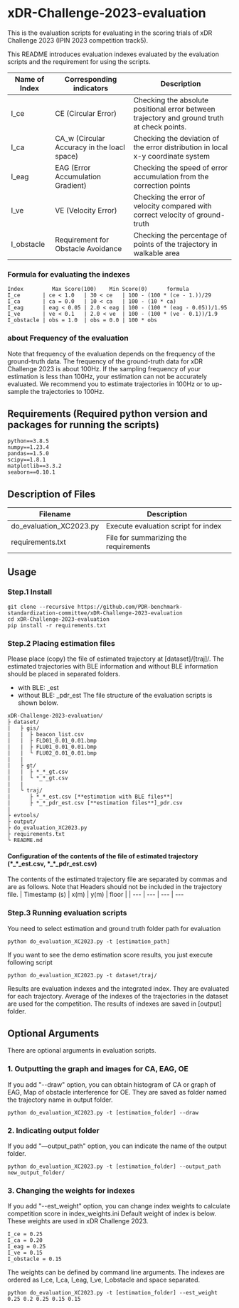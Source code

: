 # xDR-Challenge-2023-evaluation
This is the evaluation scripts for evaluating in the scoring trials of xDR Challenge 2023 (IPIN 2023 competition track5).

This README introduces evaluation indexes evaluated by the evaluation scripts and the requirement for using the scripts. 

| **Name of Index** | **Corresponding indicators** | **Description** |
 ---       | ---                     |---
| I_ce        | CE (Circular Error)               　 | Checking the absolute positional error between trajectory and ground truth at check points.　         |
| I_ca        | CA_w (Circular Accuracy in the loacl space)        　     | Checking the deviation of the error distribution in local x-y coordinate system |
| I_eag       | EAG (Error Accumulation Gradient)  | Checking the speed of error accumulation from the correction points      |
| I_ve        | VE (Velocity Error)                 |Checking the error of velocity compared with correct velocity of ground-truth      |
| I_obstacle  | Requirement for Obstacle Avoidance | Checking the percentage of points of the trajectory in walkable area|

### Formula for evaluating the indexes
```
Index         Max Score(100)    Min Score(0)      formula
I_ce       | ce < 1.0   | 30 < ce   | 100 - (100 * (ce - 1.))/29
I_ca       | ca = 0.0   | 10 < ca   | 100 - (10 * ca)
I_eag      | eag < 0.05 | 2.0 < eag | 100 - (100 * (eag - 0.05))/1.95
I_ve       | ve < 0.1   | 2.0 < ve  | 100 - (100 * (ve - 0.1))/1.9
I_obstacle | obs = 1.0  | obs = 0.0 | 100 * obs
```

### about Frequency of the evaluation
Note that frequency of the evaluation depends on the frequency of the ground-truth data.
The frequency of the ground-truth data for xDR Challenge 2023 is about 100Hz.
If the sampling frequency of your estimation is less than 100Hz, your estimation can not be accurately evaluated.
We recommend you to estimate trajectories in 100Hz or to up-sample the trajectories to 100Hz. 

## Requirements (Required python version and packages for running the scripts)
```
python==3.8.5
numpy==1.23.4
pandas==1.5.0
scipy==1.8.1
matplotlib==3.3.2
seaborn==0.10.1
```

## Description of Files

| **Filename** | **Description** |
 ---            |---
| do_evaluation_XC2023.py | Execute evaluation script for index |
| requirements.txt        | File for summarizing the requirements|
<!--
| **evtools**             |--- elemental scripts called by do_evaluation_XC2023.py
| bitmap_tools.py         | Scripts for using bitmap|
| EV_converter.py         | Script of calculating index by using evaluation indicators standardized by PDRBMS|
| evaluate_CA.py          | Evaluation scripts for CA|
| evaluate_CE.py          | Evaluation scripts for CE |
| evaluate_ CE.py         | Evaluation scripts for CE |
| evaluate_OE.py          | Evaluation scripts for OE |
| evaluate_VE.py          | Evaluation scripts for VE |
-->
## Usage
### Step.1  Install
```
git clone --recursive https://github.com/PDR-benchmark-standardization-committee/xDR-Challenge-2023-evaluation
cd xDR-Challenge-2023-evaluation
pip install -r requirements.txt
```

### Step.2 Placing estimation files
Please place (copy) the file of estimated trajectory at [dataset]/[traj]/.
The estimated trajectories with BLE information and without BLE information should be placed in separated folders.
-	with BLE: _est
-	without BLE: _pdr_est
The file structure of the evaluation scripts is shown below.
```
xDR-Challenge-2023-evaluation/
├ dataset/
|   ├ gis/
|   |  ├ beacon_list.csv
|   |  ├ FLD01_0.01_0.01.bmp
|   |  ├ FLU01_0.01_0.01.bmp
|   |  └ FLU02_0.01_0.01.bmp
|   |
|   ├ gt/
|   |  ├ *_*_gt.csv
|   |  └ *_*_gt.csv
|   |
|   └ traj/
|      ├ *_*_est.csv [**estimation with BLE files**]
|      ├ *_*_pdr_est.csv [**estimation files**]_pdr.csv
|
├ evtools/
├ output/
├ do_evaluation_XC2023.py
├ requirements.txt
└ README.md
```

#### Configuration of the contents of the file of estimated trajectory (\*\_\*\_est.csv, \*\_\*\_pdr_est.csv)
The contents of the estimated trajectory file are separated by commas and are as follows.
Note that Headers should not be included in the trajectory file.
| Timestamp (s) | x(m) | y(m) | floor |
| ---      | ---  | ---  | ---   

### Step.3 Running evaluation scripts
You need to select estimation and ground truth folder path for evaluation
```
python do_evaluation_XC2023.py -t [estimation_path]
```
If you want to see the demo estimation score results, you just execute following script
```
python do_evaluation_XC2023.py -t dataset/traj/
```

Results are evaluation indexes and the integrated index. They are evaluated for each trajectory. Average of the indexes of the trajectories in the dataset are used for the competition. The results of indexes are saved in [output] folder.

## Optional Arguments
There are optional arguments in evaluation scripts.

### 1. Outputting the graph and images for CA, EAG, OE
If you add "--draw" option, you can obtain histogram of CA or graph of EAG, Map of obstacle interference for OE. They are saved as folder named the trajectory name in output folder.
```
python do_evaluation_XC2023.py -t [estimation_folder] --draw
```

### 2. Indicating output folder 
If you add "—output_path" option, you can indicate the name of the output folder.
```
python do_evaluation_XC2023.py -t [estimation_folder] --output_path new_output_folder/
```

### 3. Changing the weights for indexes
If you add "--est_weight" option, you can change index weights to calculate competition score in index_weights.ini
Default weight of index is below. These weights are used in xDR Challenge 2023.
```
I_ce = 0.25
I_ca = 0.20
I_eag = 0.25
I_ve = 0.15
I_obstacle = 0.15
```
The weights can be defined by command line arguments.
The indexes are ordered as I_ce, I_ca, I_eag, I_ve, I_obstacle and space separated.
```
python do_evaluation_XC2023.py -t [estimation_folder] --est_weight 0.25 0.2 0.25 0.15 0.15
```
